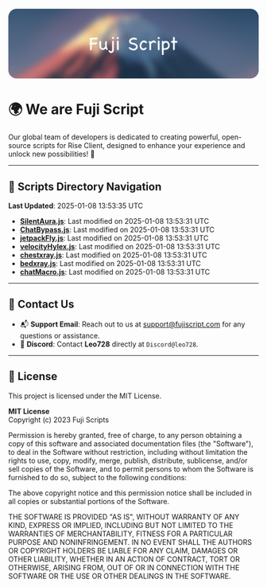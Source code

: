 ![Banner](.github/b.webp)

# 🌍 **We are Fuji Script**

Our global team of developers is dedicated to creating powerful, open-source scripts for Rise Client, designed to enhance your experience and unlock new possibilities! 🌟

---
<!-- SCRIPTS_NAVIGATION_START -->
## 📂 **Scripts Directory Navigation**

**Last Updated**: 2025-01-08 13:53:35 UTC

- **[SilentAura.js](scripts/SilentAura.js)**: Last modified on 2025-01-08 13:53:31 UTC
- **[ChatBypass.js](scripts/ChatBypass.js)**: Last modified on 2025-01-08 13:53:31 UTC
- **[jetpackFly.js](scripts/jetpackFly.js)**: Last modified on 2025-01-08 13:53:31 UTC
- **[velocityHylex.js](scripts/velocityHylex.js)**: Last modified on 2025-01-08 13:53:31 UTC
- **[chestxray.js](scripts/chestxray.js)**: Last modified on 2025-01-08 13:53:31 UTC
- **[bedxray.js](scripts/bedxray.js)**: Last modified on 2025-01-08 13:53:31 UTC
- **[chatMacro.js](scripts/chatMacro.js)**: Last modified on 2025-01-08 13:53:31 UTC

<!-- SCRIPTS_NAVIGATION_END -->

---

## 💬 **Contact Us**  
- 📬 **Support Email**: Reach out to us at [support@fujiscript.com](mailto:support@fujiscript.com) for any questions or assistance.  
- 💬 **Discord**: Contact **Leo728** directly at `Discord@leo728`.

---

## 📜 **License**

This project is licensed under the MIT License.  

**MIT License**  
Copyright (c) 2023 Fuji Scripts  

Permission is hereby granted, free of charge, to any person obtaining a copy of this software and associated documentation files (the "Software"), to deal in the Software without restriction, including without limitation the rights to use, copy, modify, merge, publish, distribute, sublicense, and/or sell copies of the Software, and to permit persons to whom the Software is furnished to do so, subject to the following conditions:  

The above copyright notice and this permission notice shall be included in all copies or substantial portions of the Software.  

THE SOFTWARE IS PROVIDED "AS IS", WITHOUT WARRANTY OF ANY KIND, EXPRESS OR IMPLIED, INCLUDING BUT NOT LIMITED TO THE WARRANTIES OF MERCHANTABILITY, FITNESS FOR A PARTICULAR PURPOSE AND NONINFRINGEMENT. IN NO EVENT SHALL THE AUTHORS OR COPYRIGHT HOLDERS BE LIABLE FOR ANY CLAIM, DAMAGES OR OTHER LIABILITY, WHETHER IN AN ACTION OF CONTRACT, TORT OR OTHERWISE, ARISING FROM, OUT OF OR IN CONNECTION WITH THE SOFTWARE OR THE USE OR OTHER DEALINGS IN THE SOFTWARE.  
